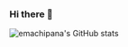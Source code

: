 ### Hi there 👋

![emachipana's GitHub stats](https://github-readme-stats.vercel.app/api?username=emachipana&show_icons=true&theme=dracula)
